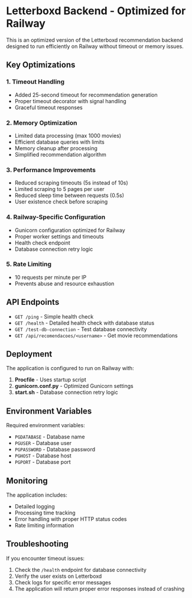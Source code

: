 # Letterboxd Backend - Optimized for Railway

This is an optimized version of the Letterboxd recommendation backend designed to run efficiently on Railway without timeout or memory issues.

## Key Optimizations

### 1. **Timeout Handling**
- Added 25-second timeout for recommendation generation
- Proper timeout decorator with signal handling
- Graceful timeout responses

### 2. **Memory Optimization**
- Limited data processing (max 1000 movies)
- Efficient database queries with limits
- Memory cleanup after processing
- Simplified recommendation algorithm

### 3. **Performance Improvements**
- Reduced scraping timeouts (5s instead of 10s)
- Limited scraping to 5 pages per user
- Reduced sleep time between requests (0.5s)
- User existence check before scraping

### 4. **Railway-Specific Configuration**
- Gunicorn configuration optimized for Railway
- Proper worker settings and timeouts
- Health check endpoint
- Database connection retry logic

### 5. **Rate Limiting**
- 10 requests per minute per IP
- Prevents abuse and resource exhaustion

## API Endpoints

- `GET /ping` - Simple health check
- `GET /health` - Detailed health check with database status
- `GET /test-db-connection` - Test database connectivity
- `GET /api/recomendacoes/<username>` - Get movie recommendations

## Deployment

The application is configured to run on Railway with:

1. **Procfile** - Uses startup script
2. **gunicorn.conf.py** - Optimized Gunicorn settings
3. **start.sh** - Database connection retry logic

## Environment Variables

Required environment variables:
- `PGDATABASE` - Database name
- `PGUSER` - Database user
- `PGPASSWORD` - Database password
- `PGHOST` - Database host
- `PGPORT` - Database port

## Monitoring

The application includes:
- Detailed logging
- Processing time tracking
- Error handling with proper HTTP status codes
- Rate limiting information

## Troubleshooting

If you encounter timeout issues:
1. Check the `/health` endpoint for database connectivity
2. Verify the user exists on Letterboxd
3. Check logs for specific error messages
4. The application will return proper error responses instead of crashing 